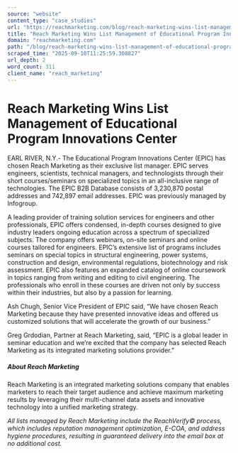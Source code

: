 ```yaml
---
source: "website"
content_type: "case_studies"
url: "https://reachmarketing.com/blog/reach-marketing-wins-list-management-of-educational-program-innovations-center/"
title: "Reach Marketing Wins List Management of Educational Program Innovations Center"
domain: "reachmarketing.com"
path: "/blog/reach-marketing-wins-list-management-of-educational-program-innovations-center/"
scraped_time: "2025-09-10T11:25:59.308827"
url_depth: 2
word_count: 311
client_name: "reach_marketing"
---
```


# Reach Marketing Wins List Management of Educational Program Innovations Center

EARL RIVER, N.Y.- The Educational Program Innovations Center (EPIC) has chosen Reach Marketing as their exclusive list manager. EPIC serves engineers, scientists, technical managers, and technologists through their short courses/seminars on specialized topics in an all-inclusive range of technologies. The EPIC B2B Database consists of 3,230,870 postal addresses and 742,897 email addresses. EPIC was previously managed by Infogroup.

A leading provider of training solution services for engineers and other professionals, EPIC offers condensed, in-depth courses designed to give industry leaders ongoing education across a spectrum of specialized subjects. The company offers webinars, on-site seminars and online courses tailored for engineers. EPIC’s extensive list of programs includes seminars on special topics in structural engineering, power systems, construction and design, environmental regulations, biotechnology and risk assessment. EPIC also features an expanded catalog of online coursework in topics ranging from writing and editing to civil engineering. The professionals who enroll in these courses are driven not only by success within their industries, but also by a passion for learning.

Ash Chugh, Senior Vice President of EPIC said, “We have chosen Reach Marketing because they have presented innovative ideas and offered us customized solutions that will accelerate the growth of our business.”

Greg Grdodian, Partner at Reach Marketing, said, “EPIC is a global leader in seminar education and we’re excited that the company has selected Reach Marketing as its integrated marketing solutions provider.”

##### About Reach Marketing

Reach Marketing is an integrated marketing solutions company that enables marketers to reach their target audience and achieve maximum marketing results by leveraging their multi-channel data assets and innovative technology into a unified marketing strategy.

*All lists managed by Reach Marketing include the ReachVerify© process, which includes reputation management optimization, E-COA, and address hygiene procedures, resulting in guaranteed delivery into the email box at no additional cost.*